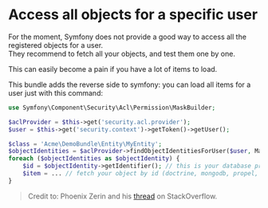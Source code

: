 Access all objects for a specific user
===========================

For the moment, Symfony does not provide a good way to access all the registered objects for a user.\
They recommend to fetch all your objects, and test them one by one.

This can easily become a pain if you have a lot of items to load.

This bundle adds the reverse side to symfony: you can load all items for a user just with this command: 

```php
use Symfony\Component\Security\Acl\Permission\MaskBuilder;

$aclProvider = $this->get('security.acl.provider');
$user = $this->get('security.context')->getToken()->getUser();

$class = 'Acme\DemoBundle\Entity\MyEntity';
$objectIdentities = $aclProvider->findObjectIdentitiesForUser($user, MaskBuilder::MASK_EDIT, $class);
foreach ($objectIdentities as $objectIdentity) {
    $id = $objectIdentity->getIdentifier(); // this is your database primary key
    $item = ... // fetch your object by id (doctrine, mongodb, propel, elasticsearch, etc.)
}
```

> Credit to: Phoenix Zerin and his [thread](http://stackoverflow.com/questions/20154865/find-aces-by-securityidentity-instead-of-objectidentity) on StackOverflow.
